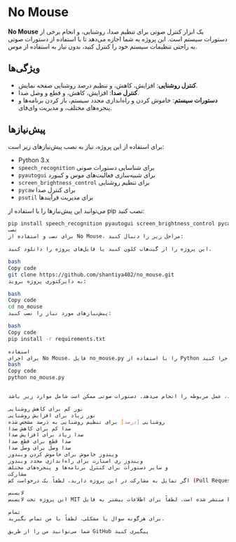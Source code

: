 
# No Mouse

**No Mouse** یک ابزار کنترل صوتی برای تنظیم صدا، روشنایی، و انجام برخی از دستورات سیستم است. این پروژه به شما اجازه می‌دهد تا با استفاده از دستورات صوتی به راحتی تنظیمات سیستم خود را کنترل کنید، بدون نیاز به استفاده از موس.

## ویژگی‌ها

- **کنترل روشنایی**: افزایش، کاهش، و تنظیم درصد روشنایی صفحه نمایش.
- **کنترل صدا**: افزایش، کاهش، و قطع و وصل صدا.
- **دستورات سیستم**: خاموش کردن و راه‌اندازی مجدد سیستم، باز کردن برنامه‌ها و پنجره‌های مختلف، و مدیریت وای‌فای.

## پیش‌نیازها

برای استفاده از این پروژه، نیاز به نصب پیش‌نیازهای زیر است:

- Python 3.x
- `speech_recognition` برای شناسایی دستورات صوتی
- `pyautogui` برای شبیه‌سازی فعالیت‌های موس و کیبورد
- `screen_brightness_control` برای تنظیم روشنایی
- `pycaw` برای کنترل صدا
- `psutil` برای مدیریت فرآیندها

می‌توانید این پیش‌نیازها را با استفاده از pip نصب کنید:

```bash
pip install speech_recognition pyautogui screen_brightness_control pycaw psutil
نصب
برای نصب و استفاده از No Mouse، مراحل زیر را دنبال کنید:

این پروژه را از گیت‌هاب کلون کنید یا فایل‌های پروژه را دانلود کنید.

bash
Copy code
git clone https://github.com/shantiya402/no_mouse.git
به دایرکتوری پروژه بروید:

bash
Copy code
cd no_mouse
پیش‌نیازهای مورد نیاز را نصب کنید:

bash
Copy code
pip install -r requirements.txt

استفاده
برای اجرای No Mouse، فایل no_mouse.py را با استفاده از Python اجرا کنید:
bash
Copy code
python no_mouse.py


برنامه به طور مداوم به دستورات صوتی گوش می‌دهد و بسته به دستوراتی که دریافت می‌کند، عمل مربوطه را انجام می‌دهد. دستورات صوتی ممکن است شامل موارد زیر باشد:

نور کم برای کاهش روشنایی
نور زیاد برای افزایش روشنایی
روشنایی [درصد] برای تنظیم روشنایی به درصد مشخص شده
صدا کم برای کاهش صدا
صدا زیاد برای افزایش صدا
صدا قطع برای قطع صدا
صدا وصل برای وصل صدا
ویندوز خاموش برای خاموش کردن ویندوز
ویندوز ری استارت برای راه‌اندازی مجدد ویندوز
و سایر دستورات برای کنترل برنامه‌ها و پنجره‌های مختلف
مشارکت
اگر تمایل به مشارکت در این پروژه دارید، لطفاً یک درخواست کش (Pull Request) ارسال کنید. نظرات و پیشنهادات شما نیز خوشحال کننده است!

لایسنس
این پروژه تحت لایسنس MIT منتشر شده است. لطفاً برای اطلاعات بیشتر به فایل LICENSE مراجعه کنید.

تماس
برای هرگونه سوال یا مشکلی، لطفاً با من تماس بگیرید.

شما می‌توانید من را از طریق GitHub پیگیری کنید
